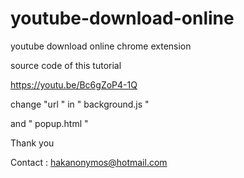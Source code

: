 # youtube-download-online
youtube download online chrome extension 

source code of this tutorial

https://youtu.be/Bc6gZoP4-1Q

change "url " in  " background.js "

and " popup.html "

Thank you

Contact : hakanonymos@hotmail.com
